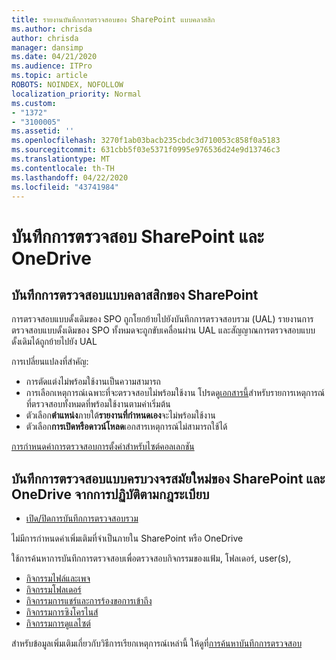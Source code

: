 ```yaml
---
title: รายงานบันทึกการตรวจสอบของ SharePoint แบบคลาสสิก
ms.author: chrisda
author: chrisda
manager: dansimp
ms.date: 04/21/2020
ms.audience: ITPro
ms.topic: article
ROBOTS: NOINDEX, NOFOLLOW
localization_priority: Normal
ms.custom:
- "1372"
- "3100005"
ms.assetid: ''
ms.openlocfilehash: 3270f1ab03bacb235cbdc3d710053c858f0a5183
ms.sourcegitcommit: 631cbb5f03e5371f0995e976536d24e9d13746c3
ms.translationtype: MT
ms.contentlocale: th-TH
ms.lasthandoff: 04/22/2020
ms.locfileid: "43741984"
---
```

# <a name="sharepoint-and-onedrive-audit-logs"></a>บันทึกการตรวจสอบ SharePoint และ OneDrive

## <a name="sharepoint-classic-audit-logs"></a>บันทึกการตรวจสอบแบบคลาสสิกของ SharePoint

การตรวจสอบแบบดั้งเดิมของ SPO ถูกโยกย้ายไปยังบันทึกการตรวจสอบรวม (UAL) รายงานการตรวจสอบแบบดั้งเดิมของ SPO ทั้งหมดจะถูกขับเคลื่อนผ่าน UAL และสัญญาณการตรวจสอบแบบดั้งเดิมได้ถูกย้ายไปยัง UAL

การเปลี่ยนแปลงที่สําคัญ:

* การตัดแต่งไม่พร้อมใช้งานเป็นความสามารถ
* การเลือกเหตุการณ์เฉพาะที่จะตรวจสอบไม่พร้อมใช้งาน โปรดดู[เอกสารนี้](https://docs.microsoft.com/office365/securitycompliance/search-the-audit-log-in-security-and-compliance)สําหรับรายการเหตุการณ์ที่ตรวจสอบทั้งหมดที่พร้อมใช้งานตามค่าเริ่มต้น
* ตัวเลือก**ตําแหน่ง**ภายใต้**รายงานที่กําหนดเอง**จะไม่พร้อมใช้งาน
* ตัวเลือก**การเปิดหรือดาวน์โหลด**เอกสารเหตุการณ์ไม่สามารถใช้ได้

[การกําหนดค่าการตรวจสอบการตั้งค่าสําหรับไซต์คอลเลกชัน](https://support.office.com/article/Configure-audit-settings-for-a-site-collection-A9920C97-38C0-44F2-8BCB-4CF1E2AE22D2)

## <a name="sharepoint-and-onedrive-modern-unified-audit-logs-from-compliance"></a>บันทึกการตรวจสอบแบบครบวงจรสมัยใหม่ของ SharePoint และ OneDrive จากการปฏิบัติตามกฎระเบียบ

* [เปิด/ปิดการบันทึกการตรวจสอบรวม](https://docs.microsoft.com/office365/securitycompliance/turn-audit-log-search-on-or-off) 

ไม่มีการกําหนดค่าเพิ่มเติมที่จําเป็นภายใน SharePoint หรือ OneDrive

ใช้การค้นหาการบันทึกการตรวจสอบเพื่อตรวจสอบกิจกรรมของแฟ้ม, โฟลเดอร์, user(s),

* [กิจกรรมไฟล์และเพจ](https://docs.microsoft.com/office365/securitycompliance/search-the-audit-log-in-security-and-compliance)
* [กิจกรรมโฟลเดอร์](https://docs.microsoft.com/office365/securitycompliance/search-the-audit-log-in-security-and-compliance#folder-activities)
* [กิจกรรมการแชร์และการร้องขอการเข้าถึง](https://docs.microsoft.com/office365/securitycompliance/search-the-audit-log-in-security-and-compliance#sharing-and-access-request-activities)
* [กิจกรรมการซิงโครไนส์](https://docs.microsoft.com/office365/securitycompliance/search-the-audit-log-in-security-and-compliance#synchronization-activities)
* [กิจกรรมการดูแลไซต์](https://docs.microsoft.com/office365/securitycompliance/search-the-audit-log-in-security-and-compliance#site-administration-activities)

สําหรับข้อมูลเพิ่มเติมเกี่ยวกับวิธีการเรียกเหตุการณ์เหล่านี้ ให้ดูที่[การค้นหาบันทึกการตรวจสอบ](https://docs.microsoft.com/office365/securitycompliance/search-the-audit-log-in-security-and-compliance#search-the-audit-log)
